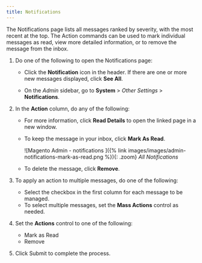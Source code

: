 ```yaml
---
title: Notifications
---
```


The Notifications page lists all messages ranked by severity, with the most recent at the top. The Action commands can be used to mark individual messages as read, view more detailed information, or to remove the message from the inbox.

1. Do one of the following to open the Notifications page:

   - Click the **Notification** icon in the header. If there are one or more new messages displayed, click **See All**.

   - On the _Admin_ sidebar, go to **System** > _Other Settings_ > **Notifications**.

1. In the **Action** column, do any of the following:

   - For more information, click **Read Details** to open the linked page in a new window.

   - To keep the message in your inbox, click **Mark As Read**.

        ![Magento Admin - notifications ]({% link images/images/admin-notifications-mark-as-read.png %}){: .zoom}
        _All Notifications_

   - To delete the message, click **Remove**.

1. To apply an action to multiple messages, do one of the following:

   - Select the checkbox in the first column for each message to be managed.
   - To select multiple messages, set the **Mass Actions** control as needed.

1. Set the **Actions** control to one of the following:

   - Mark as Read
   - Remove

1. Click <span class="btn">Submit</span> to complete the process.